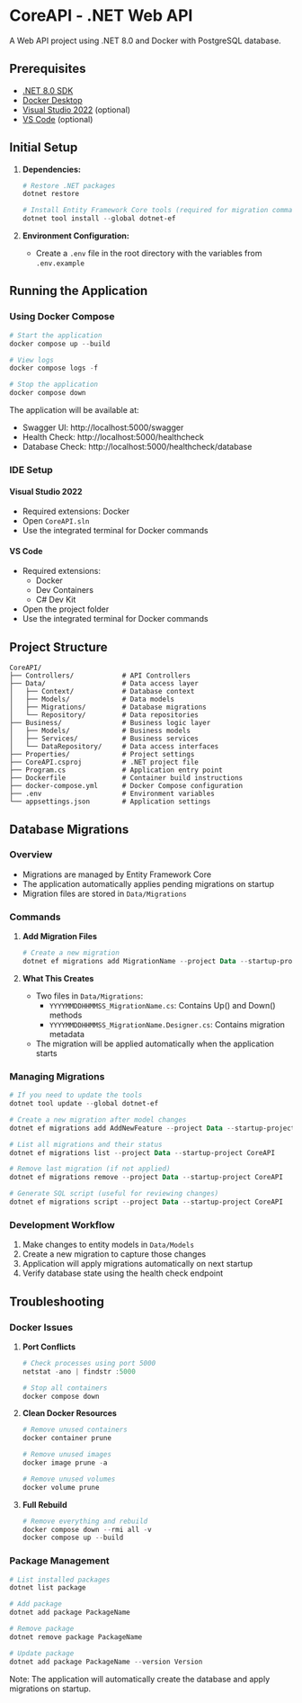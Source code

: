 # CoreAPI - .NET Web API

A Web API project using .NET 8.0 and Docker with PostgreSQL database.

## Prerequisites

- [.NET 8.0 SDK](https://dotnet.microsoft.com/download/dotnet/8.0)
- [Docker Desktop](https://www.docker.com/products/docker-desktop)
- [Visual Studio 2022](https://visualstudio.microsoft.com/vs/) (optional)
- [VS Code](https://code.visualstudio.com/) (optional)

## Initial Setup

1. **Dependencies:**
   ```powershell
   # Restore .NET packages
   dotnet restore

   # Install Entity Framework Core tools (required for migration commands)
   dotnet tool install --global dotnet-ef
   ```

2. **Environment Configuration:**
   - Create a `.env` file in the root directory with the variables from `.env.example`

## Running the Application

### Using Docker Compose
```powershell
# Start the application
docker compose up --build

# View logs
docker compose logs -f

# Stop the application
docker compose down
```

The application will be available at:
- Swagger UI: http://localhost:5000/swagger
- Health Check: http://localhost:5000/healthcheck
- Database Check: http://localhost:5000/healthcheck/database

### IDE Setup

#### Visual Studio 2022
- Required extensions: Docker
- Open `CoreAPI.sln`
- Use the integrated terminal for Docker commands

#### VS Code
- Required extensions:
  - Docker
  - Dev Containers
  - C# Dev Kit
- Open the project folder
- Use the integrated terminal for Docker commands

## Project Structure

```
CoreAPI/
├── Controllers/            # API Controllers
├── Data/                   # Data access layer
│   ├── Context/            # Database context
│   ├── Models/             # Data models
│   ├── Migrations/         # Database migrations
│   └── Repository/         # Data repositories
├── Business/               # Business logic layer
│   ├── Models/             # Business models
│   ├── Services/           # Business services
│   └── DataRepository/     # Data access interfaces
├── Properties/             # Project settings
├── CoreAPI.csproj          # .NET project file
├── Program.cs              # Application entry point
├── Dockerfile              # Container build instructions
├── docker-compose.yml      # Docker Compose configuration
├── .env                    # Environment variables
└── appsettings.json        # Application settings
```

## Database Migrations

### Overview
- Migrations are managed by Entity Framework Core
- The application automatically applies pending migrations on startup
- Migration files are stored in `Data/Migrations`

### Commands
1. **Add Migration Files**
   ```powershell
   # Create a new migration
   dotnet ef migrations add MigrationName --project Data --startup-project CoreAPI
   ```

2. **What This Creates**
   - Two files in `Data/Migrations`:
     - `YYYYMMDDHHMMSS_MigrationName.cs`: Contains Up() and Down() methods
     - `YYYYMMDDHHMMSS_MigrationName.Designer.cs`: Contains migration metadata
   - The migration will be applied automatically when the application starts

### Managing Migrations
```powershell
# If you need to update the tools
dotnet tool update --global dotnet-ef

# Create a new migration after model changes
dotnet ef migrations add AddNewFeature --project Data --startup-project CoreAPI

# List all migrations and their status
dotnet ef migrations list --project Data --startup-project CoreAPI

# Remove last migration (if not applied)
dotnet ef migrations remove --project Data --startup-project CoreAPI

# Generate SQL script (useful for reviewing changes)
dotnet ef migrations script --project Data --startup-project CoreAPI
```

### Development Workflow
1. Make changes to entity models in `Data/Models`
2. Create a new migration to capture those changes
3. Application will apply migrations automatically on next startup
4. Verify database state using the health check endpoint

## Troubleshooting

### Docker Issues

1. **Port Conflicts**
   ```powershell
   # Check processes using port 5000
   netstat -ano | findstr :5000
   
   # Stop all containers
   docker compose down
   ```

2. **Clean Docker Resources**
   ```powershell
   # Remove unused containers
   docker container prune

   # Remove unused images
   docker image prune -a

   # Remove unused volumes
   docker volume prune
   ```

3. **Full Rebuild**
   ```powershell
   # Remove everything and rebuild
   docker compose down --rmi all -v
   docker compose up --build
   ```

### Package Management

```powershell
# List installed packages
dotnet list package

# Add package
dotnet add package PackageName

# Remove package
dotnet remove package PackageName

# Update package
dotnet add package PackageName --version Version
```

Note: The application will automatically create the database and apply migrations on startup.
